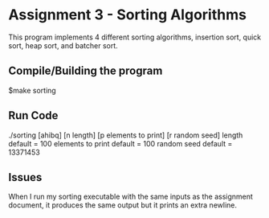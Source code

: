 # Assignment 3 - Sorting Algorithms
This program implements 4 different sorting algorithms, insertion sort, quick sort, heap sort, and batcher sort. 

## Compile/Building the program

$make sorting

## Run Code

./sorting [ahibq] [n length] [p elements to print] [r random seed]
length default = 100
elements to print default = 100
random seed default = 13371453

## Issues

When I run my sorting executable with the same inputs as the assignment document, it produces the same output but it prints an extra newline.
